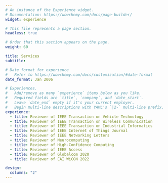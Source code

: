 ```yaml
---
# An instance of the Experience widget.
# Documentation: https://wowchemy.com/docs/page-builder/
widget: experience

# This file represents a page section.
headless: true

# Order that this section appears on the page.
weight: 60

title: Services
subtitle:

# Date format for experience
#   Refer to https://wowchemy.com/docs/customization/#date-format
date_format: Jan 2006

# Experiences.
#   Add/remove as many `experience` items below as you like.
#   Required fields are `title`, `company`, and `date_start`.
#   Leave `date_end` empty if it's your current employer.
#   Begin multi-line descriptions with YAML's `|2-` multi-line prefix.
experience:
  - title: Reviewer of IEEE Transaction on Vehicle Technology
  - title: Reviewer of IEEE Transaction on Wireless Communication
  - title: Reviewer of IEEE Transaction on Industrial Informatics
  - title: Reviewer of IEEE Internet of Things Journal
  - title: Reviewer of IEEE Networking Letters
  - title: Reviewer of Neurocomputing
  - title: Reviewer of High-Confidence Computing
  - title: Reviewer of IEEE Access
  - title: Reviewer of Globalcom 2020
  - title: Reviewer of EAI WiCON 2022

design:
  columns: "2"
---
```

